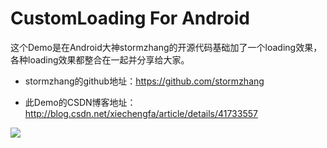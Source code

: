 CustomLoading For Android
============
这个Demo是在Android大神stormzhang的开源代码基础加了一个loading效果，各种loading效果都整合在一起并分享给大家。<br>

* stormzhang的github地址：https://github.com/stormzhang<br>

* 此Demo的CSDN博客地址：http://blog.csdn.net/xiechengfa/article/details/41733557

![](http://img.blog.csdn.net/20141204235715970?watermark/2/text/aHR0cDovL2Jsb2cuY3Nkbi5uZXQveGllY2hlbmdmYQ==/font/5a6L5L2T/fontsize/400/fill/I0JBQkFCMA==/dissolve/70/gravity/Center)
